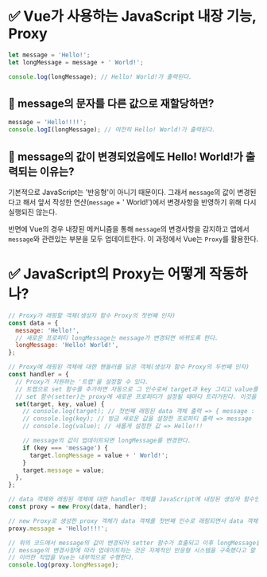 # ✅ Vue가 사용하는 JavaScript 내장 기능, Proxy

```js
let message = 'Hello!';
let longMessage = message + ' World!';

console.log(longMessage); // Hello! World!가 출력된다.
```

## 🤔 message의 문자를 다른 값으로 재할당하면?

```js
message = 'Hello!!!!';
console.logI(longMessage); // 여전히 Hello! World!가 출력된다.
```

## 🤔 message의 값이 변경되었음에도 Hello! World!가 출력되는 이유는?

기본적으로 JavaScript는 '반응형'이 아니기 때문이다. 그래서 `message`의 값이 변경된다고 해서 앞서 작성한 연산(`message` + ' World!')에서 변경사항을 반영하기 위해 다시 실행되진 않는다.

반면에 Vue의 경우 내장된 메커니즘을 통해 `message`의 변경사항을 감지하고 앱에서 `message`와 관련있는 부분을 모두 업데이트한다. 이 과정에서 Vue는 `Proxy`를 활용한다.

# ✅ JavaScript의 Proxy는 어떻게 작동하나?

```js
// Proxy가 래핑할 객체(생성자 함수 Proxy의 첫번째 인자)
const data = {
  message: 'Hello!',
  // 새로운 프로퍼티 longMessage는 message가 변경되면 바뀌도록 한다.
  longMessage: 'Hello! World!',
};

// Proxy에 래핑된 객체에 대한 핸들러를 담은 객체(생성자 함수 Proxy의 두번째 인자)
const handler = {
  // Proxy가 지원하는 '트랩'을 설정할 수 있다.
  // 트랩으로 set 함수를 추가하면 자동으로 그 인수로써 target과 key 그리고 value를 전송받는다.
  // set 함수(setter)는 proxy에 새로운 프로퍼티가 설정될 때마다 트리거된다. 이것을 통해 새 값이 설정된 프로퍼티(key)가 무엇이며 설정된 새 값(value)은 무엇이고 래핑된 원본 객체(target)가 무엇인지 알 수 있다.
  set(target, key, value) {
    // console.log(target); // 첫번째 래핑된 data 객체 출력 => { message : 'Hello!' }
    // console.log(key); // 방금 새로운 값을 설정한 프로퍼티 출력 => message
    // console.log(value); // 새롭게 설정한 값 => Hello!!!

    // message의 값이 업데이트되면 longMessage를 변경한다.
    if (key === 'message') {
      target.longMessage = value + ' World!';
    }
    target.message = value;
  },
};

// data 객체와 래핑된 객체에 대한 handler 객체를 JavaScript에 내장된 생성자 함수인 Proxy의 인자로 래핑한다.
const proxy = new Proxy(data, handler);

// new Proxy로 생성한 proxy 객체가 data 객체를 첫번째 인수로 래핑되면서 data 객체는 message 프로퍼티를 갖기 때문에 액세스이 가능하다.
proxy.message = 'Hello!!!!';

// 위의 코드에서 message의 값이 변경되어 setter 함수가 호출되고 이후 longMessage를 출력하면 변경된 message의 값이 적용된 것을 확인할 수 있다.
// message의 변경사항에 따라 업데이트하는 것은 자체적인 반응형 시스템을 구축했다고 할 수 있다.
// 이러한 작업을 Vue는 내부적으로 수행한다.
console.log(proxy.longMessage);
```
